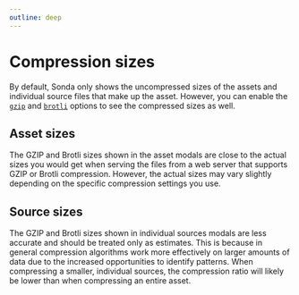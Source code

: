 ```yaml
---
outline: deep
---
```


# Compression sizes

By default, Sonda only shows the uncompressed sizes of the assets and individual source files that make up the asset. However, you can enable the [`gzip`](/configuration#gzip) and [`brotli`](/configuration#brotli) options to see the compressed sizes as well.

## Asset sizes

<CustomImage
  src="/sizes-asset.jpg"
  alt="Table containing sizes of an asset before and after compression and estimated download times"
  caption="Modal showing asset data also contains the estimated download times using slow 3G"
/>

The GZIP and Brotli sizes shown in the asset modals are close to the actual sizes you would get when serving the files from a web server that supports GZIP or Brotli compression. However, the actual sizes may vary slightly depending on the specific compression settings you use.

## Source sizes

<CustomImage
  src="/sizes-source.jpg"
  alt="Table containing sizes of an individual source before and after compression"
/>

The GZIP and Brotli sizes shown in individual sources modals are less accurate and should be treated only as estimates. This is because in general compression algorithms work more effectively on larger amounts of data due to the increased opportunities to identify patterns. When compressing a smaller, individual sources, the compression ratio will likely be lower than when compressing an entire asset.
